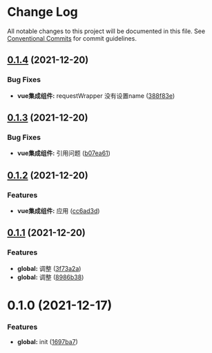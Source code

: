 # Change Log

All notable changes to this project will be documented in this file.
See [Conventional Commits](https://conventionalcommits.org) for commit guidelines.

## [0.1.4](https://github.com/zhouzuchuan/dseven-vue/compare/@dseven/vue@0.1.3...@dseven/vue@0.1.4) (2021-12-20)


### Bug Fixes

* **vue集成组件:** requestWrapper 没有设置name ([388f83e](https://github.com/zhouzuchuan/dseven-vue/commit/388f83eddcffac051fe49385fa69d2cbfb042a7f))





## [0.1.3](https://github.com/zhouzuchuan/dseven-vue/compare/@dseven/vue@0.1.2...@dseven/vue@0.1.3) (2021-12-20)


### Bug Fixes

* **vue集成组件:** 引用问题 ([b07ea61](https://github.com/zhouzuchuan/dseven-vue/commit/b07ea61e3903a3613ea884577504de64a82dd457))





## [0.1.2](https://github.com/zhouzuchuan/dseven-vue/compare/@dseven/vue@0.1.1...@dseven/vue@0.1.2) (2021-12-20)


### Features

* **vue集成组件:** 应用 ([cc6ad3d](https://github.com/zhouzuchuan/dseven-vue/commit/cc6ad3d94a0feb7d83be9ab7e0a331fbac309c2b))





## [0.1.1](https://github.com/zhouzuchuan/dseven-vue/compare/@dseven/vue@0.1.0...@dseven/vue@0.1.1) (2021-12-20)


### Features

* **global:** 调整 ([3f73a2a](https://github.com/zhouzuchuan/dseven-vue/commit/3f73a2a488a9af7151cbc5adb843d49ad7a54a3b))
* **global:** 调整 ([8986b38](https://github.com/zhouzuchuan/dseven-vue/commit/8986b38d35d1dde177cc1da1a60436652d3c28e9))





# 0.1.0 (2021-12-17)


### Features

* **global:** init ([1697ba7](https://github.com/zhouzuchuan/dseven-vue/commit/1697ba73a9e5bee2ea330274a518ba4cb108c974))
